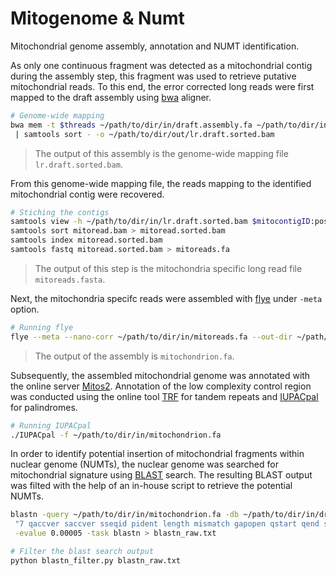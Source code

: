 # Mitogenome & Numt
Mitochondrial genome assembly, annotation and NUMT identification.

As only one continuous fragment was detected as a mitochondrial contig during the assembly step, this fragment was used to retrieve putative mitochondrial reads. To this end, the error corrected long reads were first mapped 
to the draft assembly using [bwa](https://github.com/lh3/bwa) aligner.
```bash
# Genome-wide mapping
bwa mem -t $threads ~/path/to/dir/in/draft.assembly.fa ~/path/to/dir/in/lr.corrected.fa.gz | samtools view -buS - \
 | samtools sort - -o ~/path/to/dir/out/lr.draft.sorted.bam
```
> The output of this assembly is the genome-wide mapping file `lr.draft.sorted.bam`.

From this genome-wide mapping file, the reads mapping to the identified mitochondrial contig were recovered.
```bash
# Stiching the contigs
samtools view -h ~/path/to/dir/in/lr.draft.sorted.bam $mitocontigID:position > mitoread.bam
samtools sort mitoread.bam > mitoread.sorted.bam
samtools index mitoread.sorted.bam 
samtools fastq mitoread.sorted.bam > mitoreads.fa
```
> The output of this step is the mitochondria specific long read file `mitoreads.fasta`.

Next, the mitochondria specifc reads were assembled with [flye](https://github.com/fenderglass/Flye) under `-meta` option.
```bash
# Running flye
flye --meta --nano-corr ~/path/to/dir/in/mitoreads.fa --out-dir ~/path/to/dir/out/mitochondrion --threads $threads
```
> The output of the assembly is `mitochondrion.fa`.

Subsequently, the assembled mitochondrial genome was annotated with the online server [Mitos2](http://mitos2.bioinf.uni-leipzig.de/index.py). Annotation of the low complexity control region was conducted using the online tool 
[TRF](https://tandem.bu.edu/trf/trf.html) for tandem repeats and [IUPACpal](https://github.com/steven31415/IUPACpal) for palindromes.
```bash
# Running IUPACpal
./IUPACpal -f ~/path/to/dir/in/mitochondrion.fa
 ```
In order to identify potential insertion of mitochondrial fragments within nuclear genome (NUMTs), the nuclear genome was searched for mitochondrial signature using [BLAST](https://blast.ncbi.nlm.nih.gov/Blast.cgi) search. The resulting BLAST output was filted with the help of an in-house script to retrieve the potential NUMTs.
```bash
blastn -query ~/path/to/dir/in/mitochondrion.fa -db ~/path/to/dir/in/draft.assembly.fa -outfmt \
 "7 qaccver saccver sseqid pident length mismatch gapopen qstart qend sstart send evalue bitscore qcovs qcovhsp" \
 -evalue 0.00005 -task blastn > blastn_raw.txt

# Filter the blast search output
python blastn_filter.py blastn_raw.txt
```
